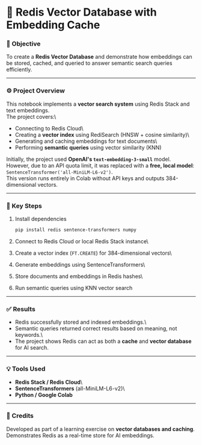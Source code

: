 # 🧠 Redis Vector Database with Embedding Cache

### 🎯 Objective
To create a **Redis Vector Database** and demonstrate how embeddings can
be stored, cached, and queried to answer semantic search queries
efficiently.

------------------------------------------------------------------------

### ⚙️ Project Overview
This notebook implements a **vector search system** using Redis Stack
and text embeddings.\
The project covers:\
- Connecting to Redis Cloud\
- Creating a **vector index** using RediSearch (HNSW + cosine
similarity)\
- Generating and caching embeddings for text documents\
- Performing **semantic queries** using vector similarity (KNN)

Initially, the project used **OpenAI's `text-embedding-3-small`**
model.\
However, due to an API quota limit, it was replaced with a **free, local
model**:\
`SentenceTransformer('all-MiniLM-L6-v2')`.\
This version runs entirely in Colab without API keys and outputs
384-dimensional vectors.

------------------------------------------------------------------------

### 🧩 Key Steps

1.  Install dependencies

    ``` bash
    pip install redis sentence-transformers numpy
    ```

2.  Connect to Redis Cloud or local Redis Stack instance\

3.  Create a vector index (`FT.CREATE`) for 384-dimensional vectors\

4.  Generate embeddings using SentenceTransformers\

5.  Store documents and embeddings in Redis hashes\

6.  Run semantic queries using KNN vector search


------------------------------------------------------------------------

### ✅ Results
-   Redis successfully stored and indexed embeddings.\
-   Semantic queries returned correct results based on meaning, not
    keywords.\
-   The project shows Redis can act as both a **cache** and **vector
    database** for AI search.

------------------------------------------------------------------------

### 💡 Tools Used
-   **Redis Stack / Redis Cloud**\
-   **SentenceTransformers** (all-MiniLM-L6-v2)\
-   **Python / Google Colab**

------------------------------------------------------------------------

### 🧾 Credits
Developed as part of a learning exercise on **vector databases and
caching**.\
Demonstrates Redis as a real-time store for AI embeddings.
